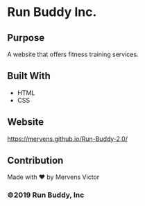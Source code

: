# Run Buddy Inc.

## Purpose
A website that offers fitness training services. 

## Built With
* HTML
* CSS

## Website
https://mervens.github.io/Run-Buddy-2.0/

## Contribution
Made with ❤️ by Mervens Victor

### ©️2019 Run Buddy, Inc
